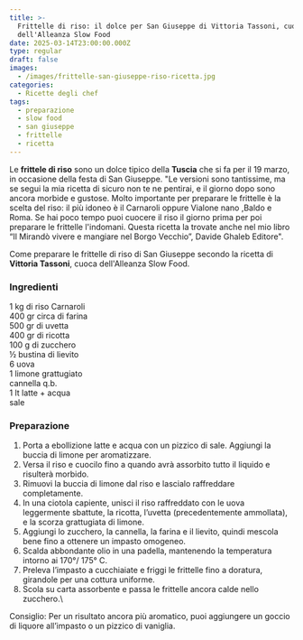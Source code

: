 ```yaml
---
title: >-
  Frittelle di riso: il dolce per San Giuseppe di Vittoria Tassoni, cuoca
  dell'Alleanza Slow Food 
date: 2025-03-14T23:00:00.000Z
type: regular
draft: false
images:
  - /images/frittelle-san-giuseppe-riso-ricetta.jpg
categories:
  - Ricette degli chef
tags:
  - preparazione
  - slow food
  - san giuseppe
  - frittelle
  - ricetta
---
```


Le **frittele di riso** sono un dolce tipico della **Tuscia** che si fa per il 19 marzo, in occasione della festa di San Giuseppe. "Le versioni sono tantissime, ma se segui la mia ricetta di sicuro non te ne pentirai, e il giorno dopo sono ancora morbide e gustose. Molto importante per preparare le frittelle è la scelta del riso: il più idoneo è il Carnaroli oppure Vialone nano ,Baldo e Roma. Se hai poco tempo puoi cuocere il riso il giorno prima per poi preparare le frittelle l'indomani. Questa ricetta la trovate anche nel mio libro “Il Mirandò vivere e mangiare nel Borgo Vecchio”, Davide Ghaleb Editore".

Come preparare le frittelle di riso di San Giuseppe secondo la ricetta di **Vittoria Tassoni**, cuoca dell'Alleanza Slow Food.

### Ingredienti

1 kg di riso Carnaroli\
400 gr circa di farina\
500 gr di uvetta\
400 gr di ricotta\
100 g di zucchero\
½ bustina di lievito\
6 uova\
1 limone grattugiato\
cannella q.b.\
1 lt latte + acqua\
sale

### Preparazione

1. Porta a ebollizione latte e acqua con un pizzico di sale. Aggiungi la buccia di limone per aromatizzare.
2. Versa il riso e cuocilo fino a quando avrà assorbito tutto il liquido e risulterà morbido.
3. Rimuovi la buccia di limone dal riso e lascialo raffreddare completamente.
4. In una ciotola capiente, unisci il riso raffreddato con le uova leggermente sbattute, la ricotta, l’uvetta (precedentemente ammollata), e la scorza grattugiata di limone.
5. Aggiungi lo zucchero, la cannella, la farina e il lievito, quindi mescola bene fino a ottenere un impasto omogeneo.
6. Scalda abbondante olio in una padella, mantenendo la temperatura intorno ai 170°/ 175° C.
7. Preleva l’impasto a cucchiaiate e friggi le frittelle fino a doratura, girandole per una cottura uniforme.
8. Scola su carta assorbente e passa le frittelle ancora calde nello zucchero.\\

Consiglio: Per un risultato ancora più aromatico, puoi aggiungere un goccio di liquore all’impasto o un pizzico di vaniglia.
